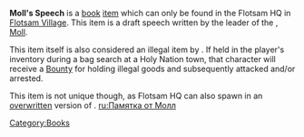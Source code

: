 **Moll's Speech** is a [book](Lore_Books.md "wikilink")
[item](Items.md "wikilink") which can only be found in the Flotsam HQ in
[Flotsam Village](Flotsam_Village.md "wikilink"). This item is a draft
speech written by the leader of the [](03%20-%20Projects%20&%20Wikis/Kenshi/Kenshi%20Wiki/Kenshi%20Wiki%20Template/Flotsam_Ninjas.md), [Moll](Moll.md "wikilink").

This item itself is also considered an illegal item by [](03%20-%20Projects%20&%20Wikis/Kenshi/Kenshi%20Wiki/Kenshi%20Wiki%20Template/The_Holy_Nation.md). If held in the player's inventory
during a bag search at a Holy Nation town, that character will receive a
[Bounty](Bounty.md "wikilink") for holding illegal goods and subsequently
attacked and/or arrested.

This item is not unique though, as Flotsam HQ can also spawn in an
[overwritten](Town_Overrides.md "wikilink") version of [](Blister_Hill.md). [ru:Памятка от
Молл](ru:Памятка_от_Молл "wikilink")

[Category:Books](Category:Books "wikilink")